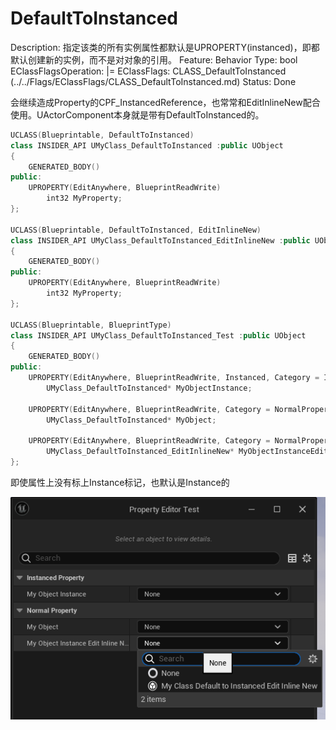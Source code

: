 # DefaultToInstanced

Description: 指定该类的所有实例属性都默认是UPROPERTY(instanced)，即都默认创建新的实例，而不是对对象的引用。
Feature: Behavior
Type: bool
EClassFlagsOperation: |=
EClassFlags: CLASS_DefaultToInstanced (../../Flags/EClassFlags/CLASS_DefaultToInstanced.md)
Status: Done

会继续造成Property的CPF_InstancedReference，也常常和EditInlineNew配合使用。UActorComponent本身就是带有DefaultToInstanced的。

```cpp
UCLASS(Blueprintable, DefaultToInstanced)
class INSIDER_API UMyClass_DefaultToInstanced :public UObject
{
	GENERATED_BODY()
public:
	UPROPERTY(EditAnywhere, BlueprintReadWrite)
		int32 MyProperty;
};

UCLASS(Blueprintable, DefaultToInstanced, EditInlineNew)
class INSIDER_API UMyClass_DefaultToInstanced_EditInlineNew :public UObject
{
	GENERATED_BODY()
public:
	UPROPERTY(EditAnywhere, BlueprintReadWrite)
		int32 MyProperty;
};

UCLASS(Blueprintable, BlueprintType)
class INSIDER_API UMyClass_DefaultToInstanced_Test :public UObject
{
	GENERATED_BODY()
public:
	UPROPERTY(EditAnywhere, BlueprintReadWrite, Instanced, Category = InstancedProperty)
		UMyClass_DefaultToInstanced* MyObjectInstance;

	UPROPERTY(EditAnywhere, BlueprintReadWrite, Category = NormalProperty)
		UMyClass_DefaultToInstanced* MyObject;

	UPROPERTY(EditAnywhere, BlueprintReadWrite, Category = NormalProperty)
		UMyClass_DefaultToInstanced_EditInlineNew* MyObjectInstanceEditInlineNew;
};
```

即使属性上没有标上Instance标记，也默认是Instance的

![Untitled](DefaultToInstanced/Untitled.png)